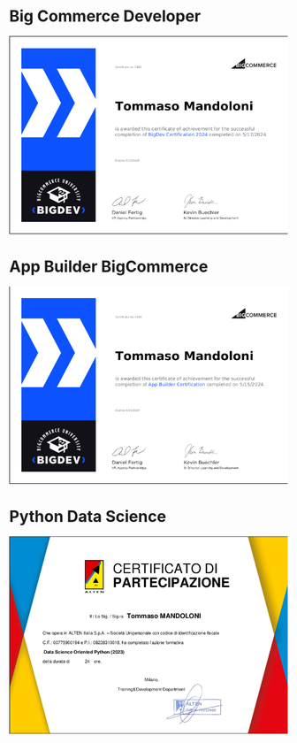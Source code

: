 # Big Commerce Developer
![big commerce developer](https://github.com/tommand-line/tech-certifications/blob/b169122b4fff2ee05bdd047fc7327d4002557056/bigdev.png)

# App Builder BigCommerce
![app builder big commerce](https://github.com/tommand-line/tech-certifications/blob/b169122b4fff2ee05bdd047fc7327d4002557056/appbuilder.png)

# Python Data Science
![python data science](https://github.com/tommand-line/tech-certifications/blob/b169122b4fff2ee05bdd047fc7327d4002557056/datascience.png)

